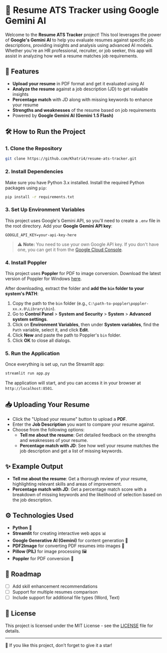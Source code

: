 # 📄 Resume ATS Tracker using Google Gemini AI

Welcome to the **Resume ATS Tracker** project! This tool leverages the power of **Google's Gemini AI** to help you evaluate resumes against specific job descriptions, providing insights and analysis using advanced AI models. Whether you're an HR professional, recruiter, or job seeker, this app will assist in analyzing how well a resume matches job requirements.

## 🌟 Features

- **Upload your resume** in PDF format and get it evaluated using AI
- **Analyze the resume** against a job description (JD) to get valuable insights
- **Percentage match** with JD along with missing keywords to enhance your resume
- **Strengths and weaknesses** of the resume based on job requirements
- Powered by **Google Gemini AI (Gemini 1.5 Flash)**

## 🛠️ How to Run the Project

### 1. Clone the Repository

```bash
git clone https://github.com/Khatri4/resume-ats-tracker.git
```

### 2. Install Dependencies

Make sure you have Python 3.x installed. Install the required Python packages using `pip`:

```bash
pip install -r requirements.txt
```

### 3. Set Up Environment Variables

This project uses Google's Gemini API, so you'll need to create a `.env` file in the root directory. Add your **Google Gemini API key**:

```
GOOGLE_API_KEY=your-api-key-here
```

> ⚠️ **Note:** You need to use your own Google API key. If you don't have one, you can get it from the [Google Cloud Console](https://console.cloud.google.com/).

### 4. Install Poppler

This project uses **Poppler** for PDF to image conversion. Download the latest version of Poppler for Windows [here](https://github.com/oschwartz10612/poppler-windows/releases/).

After downloading, extract the folder and **add the `bin` folder to your system's PATH**:
1. Copy the path to the `bin` folder (e.g., `C:\path-to-poppler\poppler-xx.x.0\Library\bin`).
2. Go to **Control Panel** > **System and Security** > **System** > **Advanced system settings**.
3. Click on **Environment Variables**, then under **System variables**, find the `Path` variable, select it, and click **Edit**.
4. Click **New** and paste the path to Poppler's `bin` folder.
5. Click **OK** to close all dialogs.

### 5. Run the Application

Once everything is set up, run the Streamlit app:

```bash
streamlit run app.py
```

The application will start, and you can access it in your browser at `http://localhost:8501`.

## 📥 Uploading Your Resume

- Click the "Upload your resume" button to upload a **PDF**.
- Enter the **Job Description** you want to compare your resume against.
- Choose from the following options:
  - **Tell me about the resume**: Get detailed feedback on the strengths and weaknesses of your resume.
  - **Percentage match with JD**: See how well your resume matches the job description and get a list of missing keywords.

## ✨ Example Output

- **Tell me about the resume**: Get a thorough review of your resume, highlighting relevant skills and areas of improvement.
- **Percentage match with JD**: Get a percentage match score with a breakdown of missing keywords and the likelihood of selection based on the job description.

## ⚙️ Technologies Used

- **Python** 🐍
- **Streamlit** for creating interactive web apps 📊
- **Google Generative AI (Gemini)** for content generation 🤖
- **PDF2Image** for converting PDF resumes into images 📄
- **Pillow (PIL)** for image processing 🖼️
- **Poppler** for PDF conversion 📑

## 🎯 Roadmap

- [ ] Add skill enhancement recommendations
- [ ] Support for multiple resumes comparison
- [ ] Include support for additional file types (Word, Text)

## 📄 License

This project is licensed under the MIT License - see the [LICENSE](LICENSE) file for details.

---

🌟 If you like this project, don’t forget to give it a star!
